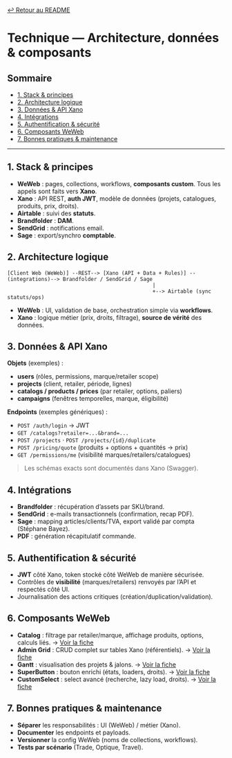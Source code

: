 [↩️ Retour au README](README.md)

# Technique — Architecture, données & composants

## Sommaire
- [1. Stack & principes](#1-stack--principes)
- [2. Architecture logique](#2-architecture-logique)
- [3. Données & API Xano](#3-données--api-xano)
- [4. Intégrations](#4-intégrations)
- [5. Authentification & sécurité](#5-authentification--sécurité)
- [6. Composants WeWeb](#6-composants-weweb)
- [7. Bonnes pratiques & maintenance](#7-bonnes-pratiques--maintenance)

---

## 1. Stack & principes
- **WeWeb** : pages, collections, workflows, **composants custom**. Tous les appels sont faits vers **Xano**.
- **Xano** : API REST, **auth JWT**, modèle de données (projets, catalogues, produits, prix, droits).
- **Airtable** : suivi des **statuts**.
- **Brandfolder** : **DAM**.
- **SendGrid** : notifications email.
- **Sage** : export/synchro **comptable**.

## 2. Architecture logique
```
[Client Web (WeWeb)] --REST--> [Xano (API + Data + Rules)] --(integrations)--> Brandfolder / SendGrid / Sage
                                               |
                                               +--> Airtable (sync statuts/ops)
```
- **WeWeb** : UI, validation de base, orchestration simple via **workflows**.
- **Xano** : logique métier (prix, droits, filtrage), **source de vérité** des données.

## 3. Données & API Xano
**Objets** (exemples) :
- **users** (rôles, permissions, marque/retailer scope)
- **projects** (client, retailer, période, lignes)
- **catalogs / products / prices** (par retailer, options, paliers)
- **campaigns** (fenêtres temporelles, marque, éligibilité)

**Endpoints** (exemples génériques) :
- `POST /auth/login` → JWT
- `GET /catalogs?retailer=...&brand=...`
- `POST /projects` · `POST /projects/{id}/duplicate`
- `POST /pricing/quote` (produits + options + quantités → prix)
- `GET /permissions/me` (visibilité marques/retailers/catalogues)

> Les schémas exacts sont documentés dans Xano (Swagger).

## 4. Intégrations
- **Brandfolder** : récupération d’assets par SKU/brand.
- **SendGrid** : e-mails transactionnels (confirmation, recap PDF).
- **Sage** : mapping articles/clients/TVA, export validé par compta (Stéphane Bayez).
- **PDF** : génération récapitulatif commande.

## 5. Authentification & sécurité
- **JWT** côté Xano, token stocké côté WeWeb de manière sécurisée.
- Contrôles de **visibilité** (marques/retailers) renvoyés par l’API et respectés côté UI.
- Journalisation des actions critiques (création/duplication/validation).

## 6. Composants WeWeb
- **Catalog** : filtrage par retailer/marque, affichage produits, options, calculs liés. → [Voir la fiche](composants/catalog.md)
- **Admin Grid** : CRUD complet sur tables Xano (référentiels). → [Voir la fiche](composants/admin-grid.md)
- **Gantt** : visualisation des projets & jalons. → [Voir la fiche](composants/gantt.md)
- **SuperButton** : bouton enrichi (états, loaders, droits). → [Voir la fiche](composants/superbutton.md)
- **CustomSelect** : select avancé (recherche, lazy load, droits). → [Voir la fiche](composants/customselect.md)

## 7. Bonnes pratiques & maintenance
- **Séparer** les responsabilités : UI (WeWeb) / métier (Xano).
- **Documenter** les endpoints et payloads.
- **Versionner** la config WeWeb (noms de collections, workflows).
- **Tests par scénario** (Trade, Optique, Travel).
